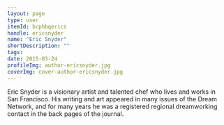 ```yaml
---
layout: page
type: user
itemId: bcphbqerics
handle: ericsnyder
name: "Eric Snyder"
shortDescription: ""
tags:
date: 2015-03-24
profileImg: author-ericsnyder.jpg
coverImg: cover-author-ericsnyder.jpg
---
```


Eric Snyder is a visionary artist and talented chef who lives and works in San Francisco. His writing and art appeared in many issues of the Dream Network, and for many years he was a registered regional dreamworking contact in the back pages of the journal. 